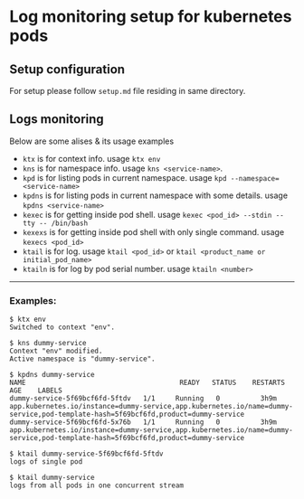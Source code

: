 # Log monitoring setup for kubernetes pods

## Setup configuration
For setup please follow `setup.md` file residing in same directory.

## Logs monitoring
Below are some alises & its usage examples

- `ktx` is for context info. usage `ktx env`
- `kns` is for namespace info. usage `kns <service-name>`.
- `kpd` is for listing pods in current namespace. usage `kpd --namespace=<service-name>`
- `kpdns` is for listing pods in current namespace with some details. usage `kpdns <service-name>`
- `kexec` is for getting inside pod shell. usage `kexec <pod_id> --stdin --tty -- /bin/bash`
- `kexexs` is for getting inside pod shell with only single command. usage `kexecs <pod_id>`
- `ktail` is for log. usage `ktail <pod_id>` or `ktail <product_name or initial_pod_name>`
- `ktailn` is for log by pod serial number. usage `ktailn <number>`
<!-- - `klgp` is for log. usage `klgs <service_namespace_name>`
- `klga` is for log. usage `klgs <service_namespace_name> <max_concurrent_pods_count>` -->



---


### Examples:

```
$ ktx env
Switched to context "env".

$ kns dummy-service
Context "env" modified.
Active namespace is "dummy-service".

$ kpdns dummy-service
NAME                                      READY   STATUS    RESTARTS   AGE    LABELS
dummy-service-5f69bcf6fd-5ftdv   1/1     Running   0          3h9m   app.kubernetes.io/instance=dummy-service,app.kubernetes.io/name=dummy-service,pod-template-hash=5f69bcf6fd,product=dummy-service
dummy-service-5f69bcf6fd-5x76b   1/1     Running   0          3h9m   app.kubernetes.io/instance=dummy-service,app.kubernetes.io/name=dummy-service,pod-template-hash=5f69bcf6fd,product=dummy-service

$ ktail dummy-service-5f69bcf6fd-5ftdv
logs of single pod

$ ktail dummy-service
logs from all pods in one concurrent stream
```